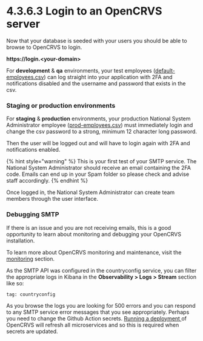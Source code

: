 # 4.3.6.3 Login to an OpenCRVS server

Now that your database is seeded with your users you should be able to browse to OpenCRVS to login.

**https://login.\<your-domain>**

For **development** & **qa** environments, your test employees ([default-employees.csv](https://github.com/opencrvs/opencrvs-countryconfig/blob/develop/src/data-seeding/employees/source/default-employees.csv)) can log straight into your application with 2FA and notifications disabled and the username and password that exists in the csv.



### Staging or production environments

For **staging** & **production** environments, your production National System Administrator employee ([prod-employees.csv](https://github.com/opencrvs/opencrvs-countryconfig/blob/develop/src/data-seeding/employees/source/prod-employees.csv)) must immediately login and change the csv password to a strong, minimum 12 character long password.  &#x20;

Then the user will be logged out and will have to login again with 2FA and notifications enabled.

{% hint style="warning" %}
This is your first test of your SMTP service.  The National System Administrator should receive an email containing the 2FA code.  Emails can end up in your Spam folder so please check and advise staff accordingly.
{% endhint %}

Once logged in, the National System Administrator can create team members through the user interface.



### Debugging SMTP

If there is an issue and you are not receiving emails, this is a good opportunity to learn about monitoring and debugging your OpenCRVS installation.

To learn more about OpenCRVS monitoring and maintenance, visit the [monitoring](../../../7.-monitoring/) section.

As the SMTP API was configured in the countryconfig service, you can filter the appropriate logs in Kibana in the **Observability > Logs > Stream** section like so:

```
tag: countryconfig
```

As you browse the logs you are looking for 500 errors and you can respond to any SMTP service error messages that you see appropriately.  Perhaps you need to change the Github Action secrets.  [Running a deployment ](4.3.6.1-running-a-deployment.md)of OpenCRVS will refresh all microservices and so this is required when secrets are updated.
